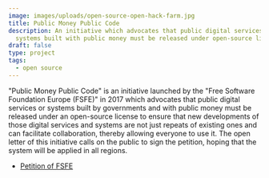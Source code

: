 ```yaml
---
image: images/uploads/open-source-open-hack-farm.jpg
title: Public Money Public Code
description: An initiative which advocates that public digital services or
  systems built with public money must be released under open-source license.
draft: false
type: project
tags:
  - open source
---
```

"Public Money Public Code" is an initiative launched by the "Free Software Foundation Europe (FSFE)" in 2017 which advocates that public digital services or systems built by governments and with public money must be released under an open-source license to ensure that new developments of those digital services and systems are not just repeats of existing ones and can facilitate collaboration, thereby allowing everyone to use it. The open letter of this initiative calls on the public to sign the petition, hoping that the system will be applied in all regions.

- [Petition of FSFE](https://publiccode.eu/en/)
